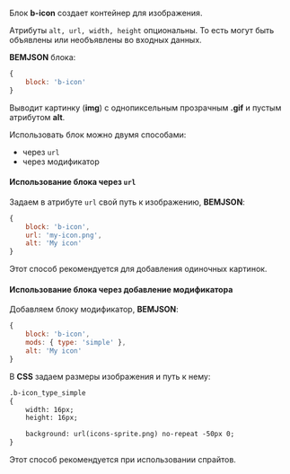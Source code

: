 ﻿Блок **b-icon** создает контейнер для изображения.

Aтрибуты `alt, url, width, height` опциональны.
То есть могут быть объявлены или необъявлены во входных данных.

**BEMJSON** блока:

```js
{
	block: 'b-icon'
}
```


Выводит картинку (**img**) с однопиксельным прозрачным **.gif** и пустым атрибутом **alt**.

Использовать блок можно двумя способами:
 * через `url`
 * через модификатор

#### Использование блока через `url`

Задаем в атрибуте `url` свой путь к изображению, **BEMJSON**:

```js
{
	block: 'b-icon',
	url: 'my-icon.png',
	alt: 'My icon'
}
```


Этот способ рекомендуется для добавления одиночных картинок.

#### Использование блока через добавление модификатора

Добавляем блоку модификатор, **BEMJSON**:

```js
{
	block: 'b-icon',
	mods: { type: 'simple' },
	alt: 'My icon'
}
```


В **CSS** задаем размеры изображения и путь к нему:

```xml
.b-icon_type_simple
{
    width: 16px;
    height: 16px;

    background: url(icons-sprite.png) no-repeat -50px 0;
}
```


Этот способ рекомендуется при использовании спрайтов.
